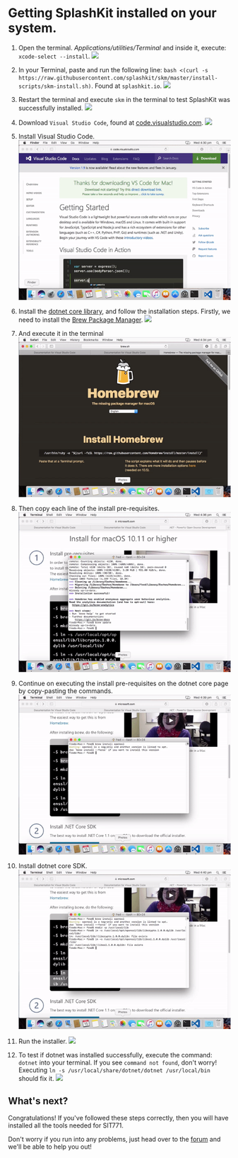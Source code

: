 # Getting SplashKit installed on your system.

1. Open the terminal. *Applications/utilities/Terminal* and inside it, execute: `xcode-select --install`.
![](../../images/install-gifs/MacOS/1.xcode.gif)

1. In your Terminal, paste and run the following line: `bash <(curl -s https://raw.githubusercontent.com/splashkit/skm/master/install-scripts/skm-install.sh)`. Found at `splashkit.io`.
![](../../images/install-gifs/MacOS/2.splashkit.gif)

1. Restart the terminal and execute `skm` in the terminal to test SplashKit was successfully installed.
![](../../images/install-gifs/MacOS/3.skmworking.gif)

1. Download `Visual Studio Code`, found at [code.visualstudio.com](https://code.visualstudio.com).
![](../../images/install-gifs/MacOS/4.VSCode.gif)

1. Install Visual Studio Code.
![](../../images/install-gifs/MacOS/5.vscoderun.gif)

1. Install the [dotnet core library](https://microsoft.com/net/core), and follow the installation steps. Firstly, we need to install the [Brew Package Manager](https://brew.sh).
![](../../images/install-gifs/MacOS/6.installbrew.gif)

1. And execute it in the terminal
![](../../images/install-gifs/MacOS/7.installbrewinterminal.gif)

1. Then copy each line of the install pre-requisites.
![](../../images/install-gifs/MacOS/8.brewstep2.gif)

1. Continue on executing the install pre-requisites on the dotnet core page by copy-pasting the commands.
![](../../images/install-gifs/MacOS/9.brewdotnetsteps.gif)

1. Install dotnet core SDK.
![](../../images/install-gifs/MacOS/10.downloadinstaller.gif)

1. Run the installer.
![](../../images/install-gifs/MacOS/11.installdotnetinstaller.gif)

1. To test if dotnet was installed successfully, execute the command: `dotnet` into your terminal.
If you see `command not found`, don't worry! Executing `ln -s /usr/local/share/dotnet/dotnet /usr/local/bin` should fix it.
![](../../images/install-gifs/MacOS/12.fixPathDotnet.gif)

## What's next?
Congratulations! If you've followed these steps correctly, then you will have installed all the tools needed for SIT771.

Don't worry if you run into any problems, just head over to the [forum](http://sit771-discourse.it.deakin.edu.au/) and we'll be able to help you out!